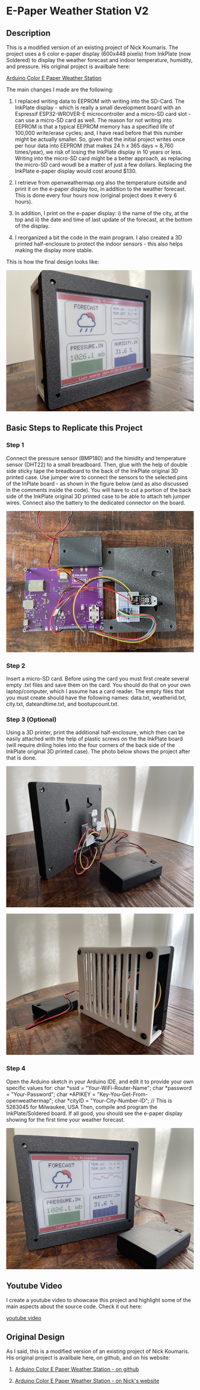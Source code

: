 # E-Paper Weather Station V2


## Description

This is a modified version of an existing project of Nick Koumaris. 
The project uses a 6 color e-paper display (600x448 pixels) from InkPlate 
(now Soldered) to display the weather forecast and indoor temperature, humidity, 
and pressure. His original project is availbale here: 

[Arduino Color E Paper Weather Station](https://github.com/educ8s/Arduino-Color-E-Paper-Weather-Station)

The main changes I made are the following:

1. I replaced writing data to EEPROM with writing into the SD-Card. The InkPlate 
display  - which is really a small development board with an Espressif ESP32-WROVER-E
microcontroller and a micro-SD card slot - can use a micro-SD card as well.
The reason for not writing into EEPROM is that a typical EEPROM memory has a 
specified life of 100,000 write/erase cycles; and, I have read before that this
number might be actually smaller. So, given that the initial project writes once per hour
data into EEPROM (that makes 24 h x 365 days = 8,760 times/year), we risk of 
losing the InkPlate display in 10 years or less. Writing into the micro-SD card
might be a better approach, as replacing the micro-SD card woudl be a matter of
just a few dollars. Replacing the InkPlate e-paper display would cost around $130.

2. I retrieve from openweathermap.org also the temperature outside and print it
on the e-paper display too, in addition to the weather forecast. This is done every
four hours now (original project does it every 6 hours).

3. In addition, I print on the e-paper display: i) the name of the city, at the top 
and ii) the date and time of last update of the forecast, at the bottom of the display.

4. I reorganized a bit the code in the main program. I also created a 3D printed 
half-enclosure to protect the indoor sensors - this also helps making the display 
more stable.

This is how the final design looks like:

![photo1 is overall design](images/photo1.jpg)


## Basic Steps to Replicate this Project

### Step 1

Connect the pressure sensor (BMP180) and the himidity and temperature sensor (DHT22)
to a small breadboard. Then, glue with the help of double side sticky tape the breadboard
to the back of the InkPlate original 3D printed case. Use jumper wire to connect the sensors
to the selected pins of the InPlate board - as shown in the figure below (and as 
also discussed in the comments inside the code). You will have to cut a portion of the
back side of the InkPlate original 3D printed case to be able to attach teh jumper wires.
Connect also the battery to the dedicated connector on the board.

![photo2 shows connection on the back side](images/photo2.jpg)

### Step 2

Insert a micro-SD card. Before using the card you must first create several empty .txt files
and save them on the card. You should do that on your own laptop/computer, which I assume has 
a card reader. The empty files that you must create should have the following names:
data.txt, weatherid.txt, city.txt, dateandtime.txt, and bootupcount.txt.

### Step 3 (Optional)

Using a 3D printer, print the additional half-enclosure, which then can be easily attached
with the help of plastic screws on the the InkPlate board (will require driling holes into
the four corners of the back side of the InkPlate original 3D printed case).
The photo below shows the project after that is done. 

![photo3 shows holes in the original case](images/photo3.jpg)

![photo4 shows 3D printed half-enclosure](images/photo4.jpg)

### Step 4

Open the Arduino sketch in your Arduino IDE, and edit it to provide your own specific values for:
char *ssid     = "Your-WiFi-Router-Name"; 
char *password = "Your-Password"; 
char *APIKEY   = "Key-You-Get-From-openweathermap";
char *cityID   = "Your-City-Number-ID"; // This is 5263045 for Milwaukee, USA
Then, compile and program the InkPlate/Soldered board. If all good, you should
see the e-paper display showing for the first time your weather forecast.

![photo5 shows the final project again](images/photo5.jpg)


## Youtube Video

I create a youtube video to showcase this project and highlight some of the main 
aspects about the source code. Check it out here:

[youtube video](https://www.youtube.com...)


## Original Design

As I said, this is a modified version of an existing project of Nick Koumaris. 
His original project is availbale here, on github, and on his website: 

1. [Arduino Color E Paper Weather Station - on github](https://github.com/educ8s/Arduino-Color-E-Paper-Weather-Station)

2. [Arduino Color E Paper Weather Station - on Nick's website](https://educ8s.tv/arduino-e-paper-weather-station/)